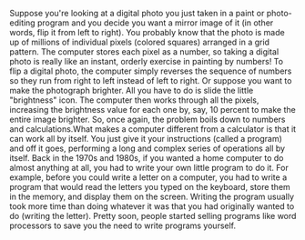 Suppose you're looking at a digital photo you just taken in a paint or photo-editing program and you decide you want a mirror image of it (in other words, flip it from left to right). You probably know that the photo is made up of millions of individual pixels (colored squares) arranged in a grid pattern. The computer stores each pixel as a number, so taking a digital photo is really like an instant, orderly exercise in painting by numbers! To flip a digital photo, the computer simply reverses the sequence of numbers so they run from right to left instead of left to right. Or suppose you want to make the photograph brighter. All you have to do is slide the little "brightness" icon. The computer then works through all the pixels, increasing the brightness value for each one by, say, 10 percent to make the entire image brighter. So, once again, the problem boils down to numbers and calculations.What makes a computer different from a calculator is that it can work all by itself. You just give it your instructions (called a program) and off it goes, performing a long and complex series of operations all by itself. Back in the 1970s and 1980s, if you wanted a home computer to do almost anything at all, you had to write your own little program to do it. For example, before you could write a letter on a computer, you had to write a program that would read the letters you typed on the keyboard, store them in the memory, and display them on the screen. Writing the program usually took more time than doing whatever it was that you had originally wanted to do (writing the letter). Pretty soon, people started selling programs like word processors to save you the need to write programs yourself.